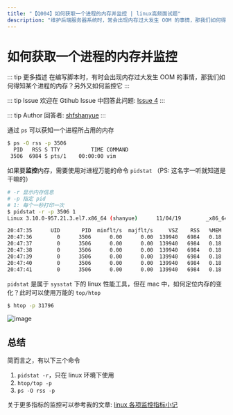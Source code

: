 ```yaml
---
title: "【Q004】如何获取一个进程的内存并监控 | linux高频面试题"
description: "维护后端服务器系统时，常会出现内存过大发生 OOM 的事情，那我们如何得知某个进程的内存，获知后又如何监控进程？在个人服务器中，可使用 ps、pidstat 和 top undefined 字节跳动面试题、阿里腾讯面试题、美团小米面试题。"
---
```


# 如何获取一个进程的内存并监控

::: tip 更多描述
在编写脚本时，有时会出现内存过大发生 OOM 的事情，那我们如何得知某个进程的内存？另外又如何监控它
:::

::: tip Issue
欢迎在 Gtihub Issue 中回答此问题: [Issue 4](https://github.com/shfshanyue/Daily-Question/issues/4)
:::

::: tip Author
回答者: [shfshanyue](https://github.com/shfshanyue)
:::

通过 `ps` 可以获知一个进程所占用的内存

```bash
$ ps -O rss -p 3506
  PID   RSS S TTY          TIME COMMAND
 3506  6984 S pts/1    00:00:00 vim
```

如果要**监控**内存，需要使用对进程万能的命令 `pidstat` （PS: 这名字一听就知道是干嘛的）

```bash
# -r 显示内存信息
# -p 指定 pid
# 1: 每个一秒打印一次
$ pidstat -r -p 3506 1
Linux 3.10.0-957.21.3.el7.x86_64 (shanyue)      11/04/19        _x86_64_        (2 CPU)

20:47:35      UID       PID  minflt/s  majflt/s     VSZ    RSS   %MEM  Command
20:47:36        0      3506      0.00      0.00  139940   6984   0.18  vim
20:47:37        0      3506      0.00      0.00  139940   6984   0.18  vim
20:47:38        0      3506      0.00      0.00  139940   6984   0.18  vim
20:47:39        0      3506      0.00      0.00  139940   6984   0.18  vim
20:47:40        0      3506      0.00      0.00  139940   6984   0.18  vim
20:47:41        0      3506      0.00      0.00  139940   6984   0.18  vim
```

`pidstat` 是属于 `sysstat` 下的 linux 性能工具，但在 mac 中，如何定位内存的变化？此时可以使用万能的 `top/htop`

```bash
$ htop -p 31796
```

![image](https://user-images.githubusercontent.com/13389461/86353210-7b210080-bc99-11ea-9885-8e5ca1b909b5.png)

## 总结

简而言之，有以下三个命令

1. `pidstat -r`，只在 linux 环境下使用
1. `htop/top -p`
1. `ps -O rss -p`

关于更多指标的监控可以参考我的文章: [linux 各项监控指标小记](https://shanyue.tech/op/linux-monitor.html)
